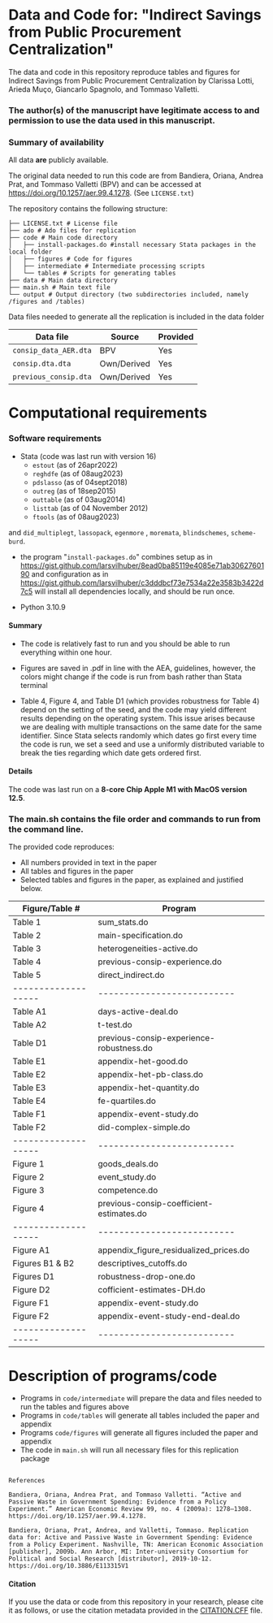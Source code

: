 # Data and Code for: "Indirect Savings from Public Procurement Centralization"

The data and code in this repository reproduce tables and figures for Indirect Savings from Public Procurement
Centralization by Clarissa Lotti, Arieda Muço, Giancarlo Spagnolo, and Tommaso Valletti.

### The author(s) of the manuscript have legitimate access to and permission to use the data used in this manuscript.

### Summary of availability
All data **are** publicly available.

The original data needed to run this code are from Bandiera, Oriana, Andrea Prat, and Tommaso Valletti (BPV) and can be accessed at
https://doi.org/10.1257/aer.99.4.1278. (See  `LICENSE.txt`)


The repository contains the following structure: 

```
├── LICENSE.txt # License file
├── ado # Ado files for replication
├── code # Main code directory
│   ├── install-packages.do #install necessary Stata packages in the local folder
│   ├── figures # Code for figures
│   ├── intermediate # Intermediate processing scripts
│   └── tables # Scripts for generating tables
├── data # Main data directory
├── main.sh # Main text file
└── output # Output directory (two subdirectories included, namely /figures and /tables)
```

Data files needed to generate all the replication is included in the data folder 


| Data file | Source | Provided |
|-----------|--------|---------|
| `consip_data_AER.dta` | BPV |  Yes |
| `consip.dta.dta` | Own/Derived | Yes |
| `previous_consip.dta` | Own/Derived | Yes |


# Computational requirements

### Software requirements

- Stata (code was last run with version 16)
  - `estout` (as of  26apr2022)
  - `reghdfe` (as of 08aug2023)
   - `pdslasso` (as of 04sept2018)
   - `outreg` (as of 18sep2015)
   - `outtable`  (as of 03aug2014)
  - `listtab`  (as of 04 November 2012)
   - `ftools`  (as of 08aug2023)

and  `did_multiplegt`, `lassopack`,  `egenmore` ,  `moremata`,  `blindschemes`, `scheme-burd`.

 
  - the program "`install-packages.do`" combines setup as in https://gist.github.com/larsvilhuber/8ead0ba85119e4085e71ab3062760190
  and configuration as in 
  https://gist.github.com/larsvilhuber/c3dddbcf73e7534a22e3583b3422d7c5
  will install all dependencies locally, and should be run once.

- Python 3.10.9

#### Summary

- The code is relatively fast to run and you should be able to run everything within one hour. 

- Figures are saved in .pdf in
line with the AEA, guidelines, however, the colors might change if the code is run from bash rather than Stata terminal

- Table 4, Figure 4, and Table D1 (which provides robustness for Table 4) depend on the setting of the seed, and the code may yield different results depending on the operating system. This issue arises because we are dealing with multiple transactions on the same date for the same identifier. Since Stata selects randomly which dates go first every time the code is run, we set a seed and use a uniformly distributed variable to break the ties regarding which date gets ordered first.

#### Details

The code was last run on a **8-core Chip Apple M1 with MacOS version 12.5**. 

### The main.sh contains the file order and commands to run from the command line.

The provided code reproduces:
- All numbers provided in text in the paper
- All tables and figures in the paper
- Selected tables and figures in the paper, as explained and justified below.


| Figure/Table #    | Program                  |
|-------------------|--------------------------|
| Table 1           | sum_stats.do    |
| Table 2           | main-specification.do|
| Table 3           | heterogeneities-active.do|
| Table 4          | previous-consip-experience.do         |
| Table 5         | direct_indirect.do     |
|-------------------|--------------------------|
| Table A1           | days-active-deal.do   |
| Table A2           | t-test.do|
| Table D1         | previous-consip-experience-robustness.do|
| Table E1         | appendix-het-good.do         |
| Table E2         | appendix-het-pb-class.do     |
| Table E3          | appendix-het-quantity.do    |
| Table E4         | fe-quartiles.do        |
| Table F1         | appendix-event-study.do     |
| Table F2         | did-complex-simple.do    |
|-------------------|--------------------------|
| Figure 1           | goods_deals.do   |
| Figure 2           | event_study.do|
| Figure 3        | competence.do|
| Figure 4        | previous-consip-coefficient-estimates.do        |
|-------------------|--------------------------|
| Figure A1          | appendix_figure_residualized_prices.do   |
| Figures B1 & B2          | descriptives_cutoffs.do|
| Figures D1       | robustness-drop-one.do|
| Figure D2       |cofficient-estimates-DH.do       |
| Figure F1       | appendix-event-study.do        |
| Figure F2       | appendix-event-study-end-deal.do        |
|-------------------|--------------------------|

# Description of programs/code

- Programs in `code/intermediate` will prepare the data and files needed to run the tables and figures above
- Programs in `code/tables` will generate all tables included the paper and appendix
- Programs `code/figures` will generate all figures included the paper and appendix
- The code in `main.sh` will run all necessary files for this replication package

```

References

Bandiera, Oriana, Andrea Prat, and Tommaso Valletti. “Active and Passive Waste in Government Spending: Evidence from a Policy Experiment.” American Economic Review 99, no. 4 (2009a): 1278–1308. https://doi.org/10.1257/aer.99.4.1278.

Bandiera, Oriana, Prat, Andrea, and Valletti, Tommaso. Replication data for: Active and Passive Waste in Government Spending: Evidence from a Policy Experiment. Nashville, TN: American Economic Association [publisher], 2009b. Ann Arbor, MI: Inter-university Consortium for Political and Social Research [distributor], 2019-10-12. https://doi.org/10.3886/E113315V1

```
#### Citation

If you use the data or code from this repository in your research, please cite it as follows, or use the citation metadata provided in the [CITATION.CFF](./CITATION.CFF) file.
